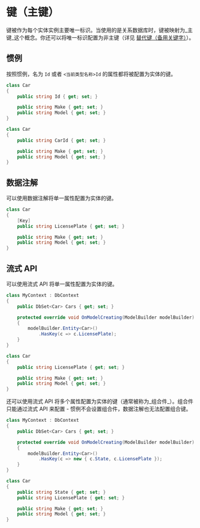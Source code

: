# 键（主键）

键被作为每个实体实例主要唯一标识。当使用的是关系数据库时，键被映射为_主键_这个概念。你还可以将唯一标识配置为非主键（详见 [替代键（备用关键字）](./L、替代键（备用关键字）.md)）。

## 惯例

按照惯例，名为 `Id` 或者 `<当前类型名称>Id` 的属性都将被配置为实体的键。

```C#
class Car
{
    public string Id { get; set; }

    public string Make { get; set; }
    public string Model { get; set; }
}
```

```C#
class Car
{
    public string CarId { get; set; }

    public string Make { get; set; }
    public string Model { get; set; }
}
```

## 数据注解

可以使用数据注解将单一属性配置为实体的键。

```C#
class Car
{
    [Key]
    public string LicensePlate { get; set; }

    public string Make { get; set; }
    public string Model { get; set; }
}
```

## 流式 API

可以使用流式 API 将单一属性配置为实体的键。

```C#
class MyContext : DbContext
{
    public DbSet<Car> Cars { get; set; }

    protected override void OnModelCreating(ModelBuilder modelBuilder)
    {
        modelBuilder.Entity<Car>()
            .HasKey(c => c.LicensePlate);
    }
}

class Car
{
    public string LicensePlate { get; set; }

    public string Make { get; set; }
    public string Model { get; set; }
}
```

还可以使用流式 API 将多个属性配置为实体的键（通常被称为_组合件_）。组合件只能通过流式 API 来配置 - 惯例不会设置组合件，数据注解也无法配置组合键。

```C#
class MyContext : DbContext
{
    public DbSet<Car> Cars { get; set; }

    protected override void OnModelCreating(ModelBuilder modelBuilder)
    {
        modelBuilder.Entity<Car>()
            .HasKey(c => new { c.State, c.LicensePlate });
    }
}

class Car
{
    public string State { get; set; }
    public string LicensePlate { get; set; }

    public string Make { get; set; }
    public string Model { get; set; }
}
```
